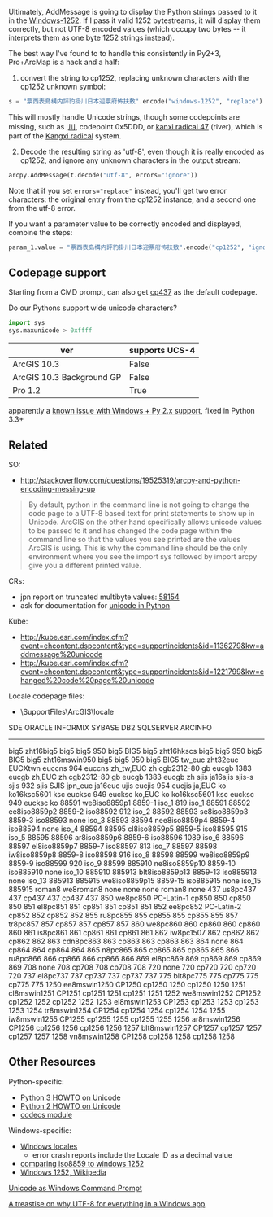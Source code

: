 Ultimately, AddMessage is going to display the Python strings passed to it in the [Windows-1252](https://en.wikipedia.org/wiki/Windows-1252). If I pass it valid 1252 bytestreams, it will display them correctly, but not UTF-8 encoded values (which occupy two bytes -- it interprets them as one byte 1252 strings instead).


The best way I've found to to handle this consistently in Py2+3, Pro+ArcMap is a hack and a half:

1. convert the string to cp1252, replacing unknown characters with the cp1252 unknown symbol:
  ```python
  s = "票西表島構内評豹掛川日本迎票府怖扶敷".encode("windows-1252", "replace")
  ```
  This will mostly handle Unicode strings, though some codepoints are missing, such as ,[川](https://en.wiktionary.org/wiki/%E5%B7%9D), codepoint 0x5DDD, or [kanxi radical 47](https://en.wikipedia.org/wiki/Radical_47) (river), which is part of the [Kangxi radical](https://en.wikipedia.org/wiki/Kangxi_radical) system.

2. Decode the resulting string as 'utf-8', even though it is really encoded as cp1252, and ignore any unknown characters in the output stream:
  ```python
  arcpy.AddMessage(t.decode("utf-8", errors="ignore"))
  ```

Note that if you set `errors="replace"` instead, you'll get two error characters: the original entry from the cp1252 instance, and a second one from the utf-8 error.

If you want a parameter value to be correctly encoded and displayed, combine the steps:

```python
param_1.value = "票西表島構内評豹掛川日本迎票府怖扶敷".encode("cp1252", "ignore").decode("utf-8", "ignore")
```

Codepage support
----------------

Starting from a CMD prompt, can also get [cp437](https://en.wikipedia.org/wiki/Code_page_437) as the default codepage.

Do our Pythons support wide unicode characters?

```python
import sys
sys.maxunicode > 0xffff
```

ver | supports UCS-4
--- | --------------
ArcGIS 10.3 | False
ArcGIS 10.3 Background GP | False
Pro 1.2 | True

apparently a [known issue with Windows + Py 2.x support](https://www.python.org/dev/peps/pep-0261/), fixed in Python 3.3+

Related
-------


SO:
 - http://stackoverflow.com/questions/19525319/arcpy-and-python-encoding-messing-up
  > By default, python in the command line is not going to change the code page to a UTF-8 based text for print statements to show up in Unicode. ArcGIS on the other hand specifically allows unicode values to be passed to it and has changed the code page within the command line so that the values you see printed are the values ArcGIS is using. This is why the command line should be the only environment where you see the import sys followed by import arcpy give you a different printed value.

CRs:

 - jpn report on truncated multibyte values: [58154](http://qamonitor/QACommon/CrLookup.aspx?id2=41641)
 - ask for documentation for [unicode in Python](http://qamonitor/QACommon/CrLookup.aspx?id2=619500)

Kube:

 - http://kube.esri.com/index.cfm?event=ehcontent.dspcontent&type=supportincidents&id=1136279&kw=addmessage%20unicode
 - http://kube.esri.com/index.cfm?event=ehcontent.dspcontent&type=supportincidents&id=1221799&kw=changed%20code%20page%20unicode

Locale codepage files:
 - \SupportFiles\ArcGIS\locale

SDE     ORACLE         INFORMIX    SYBASE    DB2      SQLSERVER ARCINFO
------  ------         --------    ------    ---      --------- -------
big5    zht16big5      big5        big5      950      big5      BIG5
big5    zht16hkscs     big5        big5      950      big5      BIG5
big5    zht16mswin950  big5        big5      950      big5      BIG5
tw_euc  zht32euc       EUCXtwn     euccns    964      euccns    zh_tw,EUC
zh      cgb2312-80     gb          eucgb     1383     eucgb     zh,EUC
zh      cgb2312-80     gb          eucgb     1383     eucgb     zh
sjis    ja16sjis       sjis-s      sjis      932      sjis      SJIS
jpn_euc ja16euc        ujis        eucjis    954      eucjis    ja,EUC
ko      ko16ksc5601    ksc         eucksc    949      eucksc    ko,EUC
ko      ko16ksc5601    ksc         eucksc    949      eucksc    ko
88591   we8iso8859p1   8859-1      iso_1     819      iso_1     88591
88592   ee8iso8859p2   8859-2      iso88592  912      iso_2     88592
88593   se8iso8859p3   8859-3      iso88593  none     iso_3     88593
88594   nee8iso8859p4  8859-4      iso88594  none     iso_4     88594
88595   cl8iso8859p5   8859-5      iso88595  915      iso_5     88595
88596   ar8iso8859p6   8859-6      iso88596  1089     iso_6     88596
88597   el8iso8859p7   8859-7      iso88597  813      iso_7     88597
88598   iw8iso8859p8   8859-8      iso88598  916      iso_8     88598
88599   we8iso8859p9   8859-9      iso88599  920      iso_9     88599
885910  ne8iso8859p10  8859-10     iso885910 none     iso_10    885910
885913  blt8iso8859p13 8859-13     iso885913 none     iso_13    885913
885915  we8iso8859p15  8859-15     iso885915 none     iso_15    885915
roman8  we8roman8      none        none      none     roman8    none
437     us8pc437       437         cp437     437      cp437     437
850     we8pc850       PC-Latin-1  cp850     850      cp850     850
851     el8pc851       851         cp851     851      cp851     851
852     ee8pc852       PC-Latin-2  cp852     852      cp852     852
855     ru8pc855       855         cp855     855      cp855     855
857     tr8pc857       857         cp857     857      cp857     857
860     we8pc860       860         cp860     860      cp860     860
861     is8pc861       861         cp861     861      cp861     861
862     iw8pc1507      862         cp862     862      cp862     862
863     cdn8pc863      863         cp863     863      cp863     863
864     none           864         cp864     864      cp864     864
865     n8pc865        865         cp865     865      cp865     865
866     ru8pc866       866         cp866     866      cp866     866
869     el8pc869       869         cp869     869      cp869     869
708     none           708         cp708     708      cp708     708
720     none           720         cp720     720      cp720     720
737     el8pc737       737         cp737     737      cp737     737
775     blt8pc775      775         cp775     775      cp775     775
1250    ee8mswin1250   CP1250      cp1250    1250     cp1250    1250
1251    cl8mswin1251   CP1251      cp1251    1251     cp1251    1251
1252    we8mswin1252   CP1252      cp1252    1252     cp1252    1252
1253    el8mswin1253   CP1253      cp1253    1253     cp1253    1253
1254    tr8mswin1254   CP1254      cp1254    1254     cp1254    1254
1255    iw8mswin1255   CP1255      cp1255    1255     cp1255    1255
1256    ar8mswin1256   CP1256      cp1256    1256     cp1256    1256
1257    blt8mswin1257  CP1257      cp1257    1257     cp1257    1257
1258    vn8mswin1258   CP1258      cp1258    1258     cp1258    1258


Other Resources
---------------

Python-specific:
 - [Python 3 HOWTO on Unicode](https://docs.python.org/3/howto/unicode.html)
 - [Python 2 HOWTO on Unicode](https://docs.python.org/2/howto/unicode.html)
 - [codecs module](https://docs.python.org/2/library/codecs.html)


Windows-specific:
 - [Windows locales](https://msdn.microsoft.com/en-us/goglobal/bb895996.aspx)
    + error crash reports include the Locale ID as a decimal value
 - [comparing iso8859 to windows 1252](http://i18nqa.com/debug/table-iso8859-1-vs-windows-1252.html)
 - [Windows 1252, Wikipedia](https://en.wikipedia.org/wiki/Windows-1252)

[Unicode as Windows Command Prompt](http://illegalargumentexception.blogspot.com/2009/04/i18n-unicode-at-windows-command-prompt.html)

[A treastise on why UTF-8 for everything in a Windows app](http://www.nubaria.com/en/blog/?p=289)
